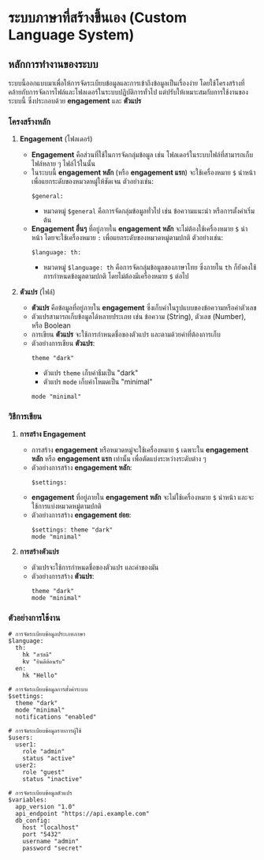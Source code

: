# ระบบภาษาที่สร้างขึ้นเอง (Custom Language System)

## หลักการทำงานของระบบ

ระบบนี้ออกแบบมาเพื่อให้การจัดระเบียบข้อมูลและการเข้าถึงข้อมูลเป็นเรื่องง่าย โดยใช้โครงสร้างที่คล้ายกับการจัดการไฟล์และโฟลเดอร์ในระบบปฏิบัติการทั่วไป แต่ปรับให้เหมาะสมกับการใช้งานของระบบนี้ ซึ่งประกอบด้วย **engagement** และ **ตัวแปร**

### โครงสร้างหลัก

1. **Engagement** (โฟลเดอร์)
    - **Engagement** คือส่วนที่ใช้ในการจัดกลุ่มข้อมูล เช่น โฟลเดอร์ในระบบไฟล์ที่สามารถเก็บไฟล์หลาย ๆ ไฟล์ไว้ในนั้น
    - ในระบบนี้ **engagement หลัก** (หรือ **engagement แรก**) จะใช้เครื่องหมาย `$` นำหน้าเพื่อแยกระดับของหมวดหมู่ให้ชัดเจน ตัวอย่างเช่น:
      ```plaintext
      $general:
      ```
      - หมวดหมู่ `$general` คือการจัดกลุ่มข้อมูลทั่วไป เช่น ข้อความแนะนำ หรือการตั้งค่าเริ่มต้น
    - **Engagement อื่นๆ** ที่อยู่ภายใน **engagement หลัก** จะไม่ต้องใช้เครื่องหมาย `$` นำหน้า โดยจะใช้เครื่องหมาย `:` เพื่อแยกระดับของหมวดหมู่ตามปกติ ตัวอย่างเช่น:
      ```plaintext
      $language: th:
      ```
      - หมวดหมู่ `$language: th` คือการจัดกลุ่มข้อมูลของภาษาไทย ซึ่งภายใน `th` ก็ยังคงใช้การกำหนดข้อมูลตามปกติ โดยไม่ต้องมีเครื่องหมาย `$` ต่อไป

2. **ตัวแปร** (ไฟล์)
    - **ตัวแปร** คือข้อมูลที่อยู่ภายใน **engagement** ซึ่งเก็บค่าในรูปแบบของข้อความหรือค่าตัวเลข
    - ตัวแปรสามารถเก็บข้อมูลได้หลายประเภท เช่น ข้อความ (String), ตัวเลข (Number), หรือ Boolean
    - การเขียน **ตัวแปร** จะใช้การกำหนดชื่อของตัวแปร และตามด้วยค่าที่ต้องการเก็บ
    - ตัวอย่างการเขียน **ตัวแปร**:
      ```plaintext
      theme "dark"
      ```
      - ตัวแปร `theme` เก็บค่าธีมเป็น "dark"
      - ตัวแปร `mode` เก็บค่าโหมดเป็น "minimal"
      ```plaintext
      mode "minimal"
      ```

### วิธีการเขียน

1. **การสร้าง Engagement**
    - การสร้าง **engagement** หรือหมวดหมู่จะใช้เครื่องหมาย `$` เฉพาะใน **engagement หลัก** หรือ **engagement แรก** เท่านั้น เพื่อตัดแบ่งระหว่างระดับต่าง ๆ
    - ตัวอย่างการสร้าง **engagement หลัก**:
      ```plaintext
      $settings:
      ```
    - **engagement** ที่อยู่ภายใน **engagement หลัก** จะไม่ใช้เครื่องหมาย `$` นำหน้า และจะใช้การแบ่งหมวดหมู่ตามปกติ
    - ตัวอย่างการสร้าง **engagement ย่อย**:
      ```plaintext
      $settings: theme "dark"
      mode "minimal"
      ```

2. **การสร้างตัวแปร**
    - ตัวแปรจะใช้การกำหนดชื่อของตัวแปร และค่าของมัน
    - ตัวอย่างการสร้าง **ตัวแปร**:
      ```plaintext
      theme "dark"
      mode "minimal"
      ```

### ตัวอย่างการใช้งาน

```plaintext
# การจัดระเบียบข้อมูลประเภทภาษา
$language:
  th:
    hk "สวัสดี"
    kv "ยินดีต้อนรับ"
  en:
    hk "Hello"

# การจัดระเบียบข้อมูลการตั้งค่าระบบ
$settings:
  theme "dark"
  mode "minimal"
  notifications "enabled"

# การจัดระเบียบข้อมูลรายการผู้ใช้
$users:
  user1:
    role "admin"
    status "active"
  user2:
    role "guest"
    status "inactive"

# การจัดระเบียบข้อมูลตัวแปร
$variables:
  app_version "1.0"
  api_endpoint "https://api.example.com"
  db_config:
    host "localhost"
    port "5432"
    username "admin"
    password "secret"
